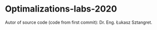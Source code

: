 # Optimalizations-labs-2020

Autor of source code (code from first commit): Dr. Eng. Łukasz Sztangret.